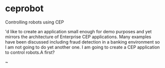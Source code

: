 ceprobot
========

Controlling robots using CEP

'd like to create an application small enough for demo purposes and yet mirrors the architecture of Enterprise CEP applications. Many examples have been discussed including fraud detection in a banking environment so I am not going to do yet another one. I am going to create a CEP application to control robots.A first?

~      
